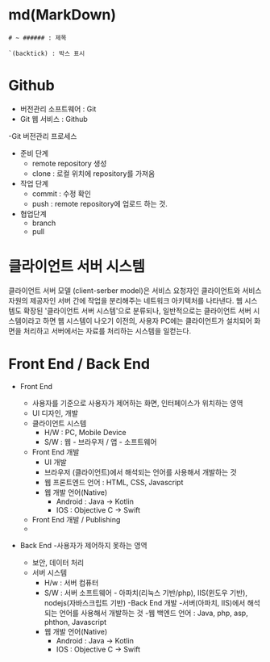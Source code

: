 # md(MarkDown)

```
# ~ ###### : 제목

`(backtick) : 박스 표시
```

# Github

- 버전관리 소프트웨어 : Git
- Git 웹 서비스 : Github

-Git 버전관리 프로세스

- 준비 단계
  - remote repository 생성
  - clone : 로컬 위치에 repository를 가져옴
- 작업 단계
  - commit : 수정 확인
  - push : remote repository에 업로드 하는 것.
- 협업단계
  - branch
  - pull

# 클라이언트 서버 시스템

클라이언트 서버 모델 (client-serber model)은 서비스 요청자인 클라이언트와 서비스 자원의 제공자인 서버 간에 작업을 분리해주는 네트워크 아키텍처를 나타낸다. 웹 시스템도 확장된 '클라이언트 서버 시스템'으로 분류되나, 일반적으로는 클라이언트 서버 시스템이라고 하면 웹 시스템이 나오기 이전의, 사용자 PC에는 클라이언트가 설치되어 화면을 처리하고 서버에서는 자료를 처리하는 시스템을 일컫는다.

# Front End / Back End

- Front End

  - 사용자를 기준으로 사용자가 제어하는 화면, 인터페이스가 위치하는 영역
  - UI 디자인, 개발
  - 클라이언트 시스템
    - H/W : PC, Mobile Device
    - S/W : 웹 - 브라우저 / 앱 - 소프트웨어
  - Front End 개발
    - UI 개발
    - 브라우저 (클라이언트)에서 해석되는 언어를 사용해서 개발하는 것
    - 웹 프론트엔드 언어 : HTML, CSS, Javascript
    - 웹 개발 언어(Native)
      - Android : Java -> Kotlin
      - IOS : Objective C -> Swift
  - Front End 개발 / Publishing
  -

- Back End -사용자가 제어하지 못하는 영역
  - 보안, 데이터 처리
  - 서버 시스템
    - H/w : 서버 컴퓨터
    - S/W : 서버 소프트웨어 - 아파치(리눅스 기반/php), IIS(윈도우 기반), nodejs(자바스크립트 기반)
      -Back End 개발 -서버(아파치, IIS)에서 해석되는 언어를 사용해서 개발하는 것 -웹 백엔드 언어 : Java, php, asp, phthon, Javascript
    - 웹 개발 언어(Native)
      - Android : Java -> Kotlin
      - IOS : Objective C -> Swift
